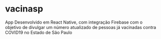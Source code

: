 # vacinasp
App Desenvolvido em React Native, com integração Firebase com o objetivo de divulgar um número atualizado de pessoas já vacinadas contra COVID19 no Estado de São Paulo
